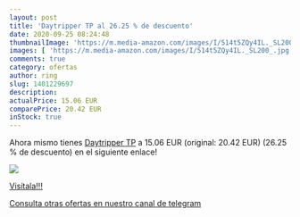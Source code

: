 ```yaml
---
layout: post
title: 'Daytripper TP al 26.25 % de descuento'
date: 2020-09-25 08:24:48
thumbnailImage: 'https://m.media-amazon.com/images/I/514t5ZQy4IL._SL200_.jpg'
images: [ 'https://m.media-amazon.com/images/I/514t5ZQy4IL._SL200_.jpg' ]
comments: true
category: ofertas
author: ring
slug: 1401229697
description:
actualPrice: 15.06 EUR
comparePrice: 20.42 EUR
inStock: true
---
```


Ahora mismo tienes [Daytripper TP](https://www.amazon.com/dp/1401229697/?tag=redken08-20) a 15.06 EUR (original: 20.42 EUR) (26.25 %  de descuento) en el siguiente enlace!

[![](https://m.media-amazon.com/images/I/514t5ZQy4IL._SL200_.jpg)](https://www.amazon.com/dp/1401229697/?tag=redken08-20)

[Visítala!!!](https://www.amazon.com/dp/1401229697/?tag=redken08-20)

[Consulta otras ofertas en nuestro canal de telegram](https://t.me/s/ofertas25)
